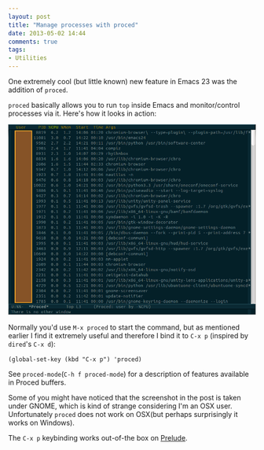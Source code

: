 ```yaml
---
layout: post
title: "Manage processes with proced"
date: 2013-05-02 14:44
comments: true
tags:
- Utilities
---
```


One extremely cool (but little known) new feature in Emacs 23 was the addition of `proced`.

`proced` basically allows you to run `top` inside Emacs and monitor/control processes via it. Here's
how it looks in action:

![proced](/assets/images/proced.png)

Normally you'd use `M-x proced` to start the command, but as mentioned
earlier I find it extremely useful and therefore I bind it to `C-x p`
(inspired by `dired`'s `C-x d`):

``` elisp
(global-set-key (kbd "C-x p") 'proced)
```

See `proced-mode`(`C-h f proced-mode`) for a description of features available in Proced buffers.

Some of you might have noticed that the screenshot in the post is
taken under GNOME, which is kind of strange considering I'm an OSX
user. Unfortunately `proced` does not work on OSX(but perhaps surprisingly it works on Windows).

The `C-x p` keybinding works out-of-the box on [Prelude](https://github.com/bbatsov/prelude).
